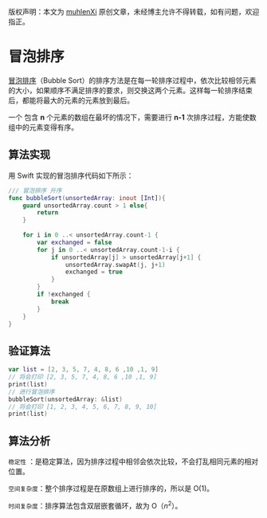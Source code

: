 版权声明：本文为 [muhlenXi](http://www.muhlenxi.com) 原创文章，未经博主允许不得转载，如有问题，欢迎指正。

# 冒泡排序
[冒泡排序](https://zh.wikipedia.org/wiki/%E5%86%92%E6%B3%A1%E6%8E%92%E5%BA%8F)（Bubble Sort）的排序方法是在每一轮排序过程中，依次比较相邻元素的大小，如果顺序不满足排序的要求，则交换这两个元素。这样每一轮排序结束后，都能将最大的元素的元素放到最后。

一个 包含 **n** 个元素的数组在最坏的情况下，需要进行 **n-1** 次排序过程，方能使数组中的元素变得有序。

## 算法实现

用 Swift 实现的冒泡排序代码如下所示：

```swift
/// 冒泡排序 升序
func bubbleSort(unsortedArray: inout [Int]){
    guard unsortedArray.count > 1 else{
        return 
    }
    
    for i in 0 ..< unsortedArray.count-1 {
        var exchanged = false
        for j in 0 ..< unsortedArray.count-1-i {
            if unsortedArray[j] > unsortedArray[j+1] {
                unsortedArray.swapAt(j, j+1)
                exchanged = true
            }
        }
        if !exchanged {
            break
        }
    }
}
```

## 验证算法

```swift
var list = [2, 3, 5, 7, 4, 8, 6 ,10 ,1, 9]
// 将会打印 [2, 3, 5, 7, 4, 8, 6 ,10 ,1, 9]
print(list)  
// 进行冒泡排序
bubbleSort(unsortedArray: &list)
// 将会打印 [1, 2, 3, 4, 5, 6, 7, 8, 9, 10]
print(list) 
```

## 算法分析

`稳定性` ：是稳定算法，因为排序过程中相邻会依次比较，不会打乱相同元素的相对位置。

`空间复杂度`：整个排序过程是在原数组上进行排序的，所以是 O($1$)。

`时间复杂度`：排序算法包含双层嵌套循环，故为 O（$n^2$）。